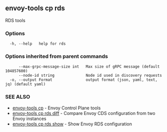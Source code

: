 ## envoy-tools cp rds

RDS tools

### Options

```
  -h, --help   help for rds
```

### Options inherited from parent commands

```
      --max-grpc-message-size int   Max size of gRPC message (default 104857600)
      --node-id string              Node id used in discovery requests
  -o, --output Format               output format (json, yaml, text, jq) (default yaml)
```

### SEE ALSO

* [envoy-tools cp](envoy-tools_cp.md)	 - Envoy Control Plane tools
* [envoy-tools cp rds diff](envoy-tools_cp_rds_diff.md)	 - Compare Envoy CDS configuration from two Envoy instances
* [envoy-tools cp rds show](envoy-tools_cp_rds_show.md)	 - Show Envoy RDS configuration


